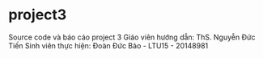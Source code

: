 # project3
Source code và báo cáo project 3
Giáo viên hướng dẫn: ThS. Nguyễn Đức Tiến
Sinh viên thực hiện: Đoàn Đức Bảo - LTU15 - 20148981
